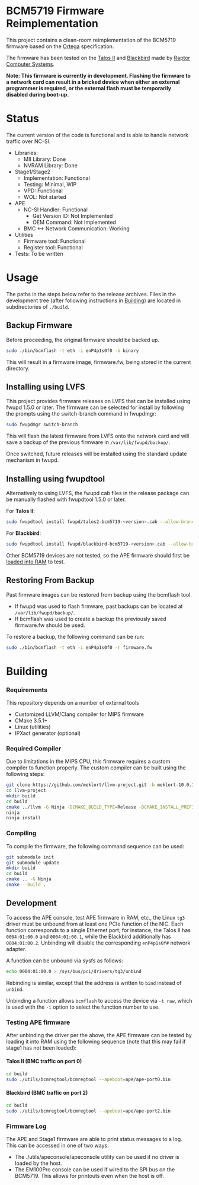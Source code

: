 # BCM5719 Firmware Reimplementation
This project contains a clean-room reimplementation of the BCM5719 firmware based on the [Ortega](https://github.com/hlandau/ortega/blob/master/rtg-spec.md) specification.

The firmware has been tested on the [Talos II](https://wiki.raptorcs.com/wiki/Talos_II) and [Blackbird](https://wiki.raptorcs.com/wiki/Blackbird) made by [Raptor Computer Systems](https://www.raptorcs.com/).

**Note: This firmware is currently in development. Flashing the firmware to a network card can result in a bricked device when either an external programmer is required, or the external flash must be temporarily disabled during boot-up.**

# Status
The current version of the code is functional and is able to handle network traffic over NC-SI.
  - Libraries:
    - MII Library: Done
    - NVRAM Library: Done
  - Stage1/Stage2
    - Implementation: Functional
    - Testing: Minimal, WIP
    - VPD: Functional
    - WOL: Not started
  - APE
    - NC-SI Handler: Functional
      - Get Version ID: Not Implemented
      - OEM Command: Not Implemented
    - BMC <-> Network Communication: Working
  - Utilities
    - Firmware tool: Functional
    - Register tool: Functional
  - Tests: To be written

# Usage
The paths in the steps below refer to the release archives. Files in the development tree (after following instructions in [Building](#building)) are located in subdirectories of `./build`.

## Backup Firmware
Before proceeding, the original firmware should be backed up.
```bash
sudo ./bin/bcmflash -t eth -i enP4p1s0f0 -b binary
```
This will result in a firmware image, firmware.fw, being stored in the current directory.

## Installing using LVFS
This project provides firmware releases on LVFS that can be installed using fwupd 1.5.0 or later.
The firmware can be selected for install by following the prompts using the switch-branch command in fwupdmgr:
```bash
sudo fwupdmgr switch-branch
```

This will flash the latest firmware from LVFS onto the network card and will save a backup of the previous firmware in `/var/lib/fwupd/backup/`.

Once switched, future releases will be installed using the standard update mechanism in fwupd.

## Installing using fwupdtool
Alternatively to using LVFS, the fwupd cab files in the release package can be manually flashed with fwupdtool 1.5.0 or later.

For **Talos II**:
```bash
sudo fwupdtool install fwupd/talos2-bcm5719-<version>.cab --allow-branch-switch
```
For **Blackbird**:
```bash
sudo fwupdtool install fwupd/blackbird-bcm5719-<version>.cab --allow-branch-switch
```

Other BCM5719 devices are not tested, so the APE firmware should first be [loaded into RAM](#testing-ape-firmware) to test.

## Restoring From Backup
Past firmware images can be restored from backup using the bcmflash tool.
* If fwupd was used to flash firmware, past backups can be located at `/var/lib/fwupd/backup/`.
* If bcmflash was used to create a backup the previously saved firmware.fw should be used.

To restore a backup, the following command can be run:
```bash
sudo ./bin/bcmflash -t eth -i enP4p1s0f0 -r firmware.fw
```

# Building

### Requirements
This repository depends on a number of external tools
- Customized LLVM/Clang compiler for MIPS firmware
- CMake 3.5.1+
- Linux (utilities)
- IPXact generator (optional)

### Required Compiler
Due to limitations in the MIPS CPU, this firmware requires a custom compiler to function properly.
The custom compiler can be built using the following steps:
```bash
git clone https://github.com/meklort/llvm-project.git -b meklort-10.0.1
cd llvm-project
mkdir build
cd build
cmake ../llvm -G Ninja -DCMAKE_BUILD_TYPE=Release -DCMAKE_INSTALL_PREFIX=~/llvm-bcm5719 -DLLVM_ENABLE_PROJECTS="lld;clang"
ninja
ninja install
```

### Compiling
To compile the firmware, the following command sequence can be used:
```bash
git submodule init
git submodule update
mkdir build
cd build
cmake .. -G Ninja
cmake --build .
```
## Development

To access the APE console, test APE firmware in RAM, etc., the Linux `tg3` driver must be unbound from at least one PCIe function of the NIC. Each function corresponds to a single Ethernet port; for instance, the Talos II has `0004:01:00.0` and `0004:01:00.1`, while the Blackbird additionally has `0004:01:00.2`. Unbinding will disable the corresponding `enP4p1s0f#` network adapter.

A function can be unbound via sysfs as follows:
```bash
echo 0004:01:00.0 > /sys/bus/pci/drivers/tg3/unbind
```

Rebinding is similar, except that the address is written to `bind` instead of `unbind`.

Unbinding a function allows `bcmflash` to access the device via `-t raw`, which is used with the `-i` option to select the function number to use.

### Testing APE firmware

After unbinding the driver per the above, the APE firmware can be tested by loading it into RAM using the following sequence (note that this may fail if stage1 has not been loaded):

#### Talos II (BMC traffic on port 0)
```bash
cd build
sudo ./utils/bcmregtool/bcmregtool --apeboot=ape/ape-port0.bin
```

#### Blackbird (BMC traffic on port 2)
```bash
cd build
sudo ./utils/bcmregtool/bcmregtool --apeboot=ape/ape-port2.bin
```

### Firmware Log
The APE and Stage1 firmware are able to print status messages to a log. This can be accessed in one of two ways:
 * The ./utils/apeconsole/apeconsole utility can be used if no driver is loaded by the host.
 * The EM100Pro console can be used if wired to the SPI bus on the BCM5719. This allows for printouts even when the host is off.
